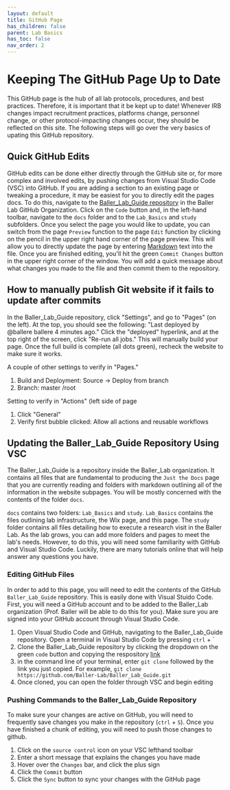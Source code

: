 ```yaml
---
layout: default
title: GitHub Page
has_children: false
parent: Lab Basics
has_toc: false
nav_order: 2
---
```


# Keeping The GitHub Page Up to Date
This GitHub page is the hub of all lab protocols, procedures, and best practices. Therefore, it is important that it be kept up to date! Whenever IRB changes impact recruitment practices, platforms change, personnel change, or other protocol-impacting changes occur, they should be reflected on this site. The following steps will go over the very basics of upating this GitHub repository. 

## Quick GitHub Edits
GitHub edits can be done either directly through the GitHub site or, for more complex and involved edits, by pushing changes from Visual Studio Code (VSC) into GitHub. If you are adding a section to an existing page or tweaking a procedure, it may be easiest for you to directly edit the pages docs. To do this, navigate to the [Baller_Lab_Guide repository](https://github.com/Baller-Lab/Baller_Lab_Guide/tree/master) in the Baller Lab GitHub Organization. Click on the `Code` button and, in the left-hand toolbar, navigate to the `docs` folder and to the `Lab_Basics` and `study` subfolders. Once you select the page you would like to update, you can switch from the page `Preview` function to the page `Edit` function by clicking on the pencil in the upper right hand corner of the page preview. This will allow you to directly update the page by entering [Markdown](https://www.markdownguide.org/cheat-sheet/) text into the file. Once you are finished editing, you'll hit the green `Commit Changes` button in the upper right corner of the window. You will add a quick message about what changes you made to the file and then commit them to the repository.

## How to manually publish Git website if it fails to update after commits
In the Baller_Lab_Guide repository, click "Settings", and go to "Pages" (on the left). At the top, you should see the following: "Last deployed by @ballere ballere 4 minutes ago." Click the "deployed" hyperlink, and at the top right of the screen, click "Re-run all jobs." This will manually build your page. Once the full build is complete (all dots green), recheck the website to make sure it works.

A couple of other settings to verify in "Pages." 

1. Build and Deployment: Source -> Deploy from branch
2. Branch: master /root

Setting to verify in "Actions" (left side of page

1. Click "General"
2. Verify first bubble clicked: Allow all actions and reusable workflows

## Updating the Baller_Lab_Guide Repository Using VSC
The Baller_Lab_Guide is a repository inside the Baller_Lab organization. It contains all files that are fundamental to producing the `Just the Docs` page that you are currently reading and folders with markdown outlining all of the information in the website subpages. You will be mostly concerned with the contents of the folder `docs`. 

`docs` contains two folders: `Lab_Basics` and `study`. `Lab_Basics` contains the files outlining lab infrastructure, the Wix page, and this page. The `study` folder contains all files detailing how to execute a research visit in the Baller Lab. As the lab grows, you can add more folders and pages to meet the lab's needs. However, to do this, you will need some familiarity with GitHub and Visual Studio Code. Luckily, there are many tutorials online that will help answer any questions you have. 

### Editing GitHub Files
In order to add to this page, you will need to edit the contents of the GitHub `Baller_Lab_Guide` repository. This is easily done with Visual Stuido Code. First, you will need a GitHub account and to be added to the Baller_Lab organization (Prof. Baller will be able to do this for you). Make sure you are signed into your GitHub account through Visual Studio Code.

1. Open Visual Studio Code and GitHub, navigating to the Baller_Lab_Guide repository. Open a terminal in Visual Studio Code by pressing `ctrl` + ` 
2. Clone the Baller_Lab_Guide repository by clicking the dropdown on the green `code` button and copying the respository [link](https://github.com/Baller-Lab/Baller_Lab_Guide.git)
3. in the command line of your terminal, enter `git clone` followed by the link you just copied. For example, `git clone https://github.com/Baller-Lab/Baller_Lab_Guide.git`
4. Once cloned, you can open the folder through VSC and begin editing

### Pushing Commands to the Baller_Lab_Guide Repository
To make sure your changes are active on GitHub, you will need to frequently save changes you make in the repository (`ctrl` + `S`). Once you have finished a chunk of editing, you will need to push those changes to github.
1. Click on the `source control` icon on your VSC lefthand toolbar
2. Enter a short message that explains the changes you have made
3. Hover over the `Changes` bar, and click the plus sign 
4. Click the `Commit` button
5. Click the `Sync` button to sync your changes with the GitHub page
